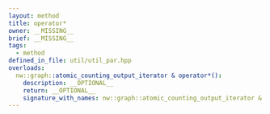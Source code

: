 ```yaml
---
layout: method
title: operator*
owner: __MISSING__
brief: __MISSING__
tags:
  - method
defined_in_file: util/util_par.hpp
overloads:
  nw::graph::atomic_counting_output_iterator & operator*():
    description: __OPTIONAL__
    return: __OPTIONAL__
    signature_with_names: nw::graph::atomic_counting_output_iterator & operator*()
---
```

